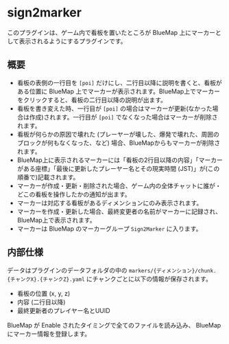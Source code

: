 # sign2marker

このプラグインは、ゲーム内で看板を置いたところが BlueMap 上にマーカーとして表示されるようにするプラグインです。

## 概要

* 看板の表側の一行目を `[poi]` だけにし、二行目以降に説明を書くと、看板がある位置に BlueMap 上でマーカーが表示されます。BlueMap上でマーカーをクリックすると、看板の二行目以降の説明が出ます。
* 看板を書き変えた時、一行目が `[poi]` の場合はマーカーが更新(なかった場合は作成)されます。一行目が `[poi]` でなくなった場合はマーカーが削除されます。
* 看板が何らかの原因で壊れた (プレーヤーが壊した、爆発で壊れた、周囲のブロックが何もなくなった、など) 場合、BlueMapからもマーカーが削除されます。
* BlueMap上に表示されるマーカーには「看板の2行目以降の内容」「マーカーがある座標」「最後に更新したプレーヤー名とその現実時間 (JST)」が(この順番で)記載されます。
* マーカーが作成・更新・削除された場合、ゲーム内の全体チャットに誰が・どこの看板を操作したかの通知が出ます。
* マーカーは対応する看板があるディメンションにのみ表示されます。
* マーカーを作成・更新した場合、最終変更者の名前がマーカーに記録され、BlueMap上で表示されます。
* マーカーは BlueMap のマーカーグループ `Sign2Marker` に入ります。

## 内部仕様

データはプラグインのデータフォルダの中の `markers/{ディメンション}/chunk.{チャンクX}.{チャンクZ}.yaml` にチャンクごとに以下の情報が保存されます。

* 看板の位置 (x, y, z)
* 内容 (二行目以降)
* 最終更新者のプレイヤー名とUUID

BlueMap が Enable されたタイミングで全てのファイルを読み込み、 BlueMapにマーカー情報を登録します。
